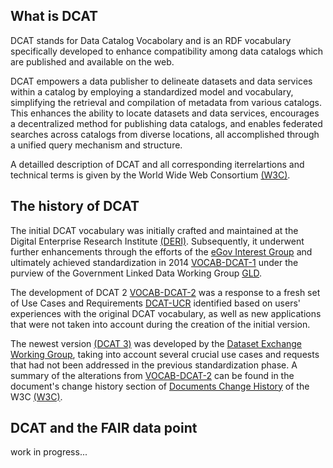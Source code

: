## What is DCAT

DCAT stands for Data Catalog Vocabolary and is an RDF vocabulary specifically developed to enhance compatibility among data catalogs which are published and available on the web.

DCAT empowers a data publisher to delineate datasets and data services within a catalog by employing a standardized model and vocabulary, simplifying the retrieval and compilation of metadata from various catalogs. 
This enhances the ability to locate datasets and data services, encourages a decentralized method for publishing data catalogs, and enables federated searches across catalogs from diverse locations, all accomplished through a unified query mechanism and structure.

A detailled description of DCAT and all corresponding iterrelartions and technical terms is given by the World Wide Web Consortium [(W3C)](https://www.w3.org).

## The history of DCAT

The initial DCAT vocabulary was initially crafted and maintained at the Digital Enterprise Research Institute [(DERI)](www.deri.ie).
Subsequently, it underwent further enhancements through the efforts of the [eGov Interest Group](https://www.w3.org/egov/) and ultimately achieved standardization in 2014 [VOCAB-DCAT-1]([https://www.w3.org/TR/vocab-dcat-2/](https://www.w3.org/TR/vocab-dcat-1/)) under the purview of the Government Linked Data Working Group [GLD](https://www.w3.org/2011/gld/wiki/Main_Page).

The development of DCAT 2 [VOCAB-DCAT-2](https://www.w3.org/TR/vocab-dcat-2/) was a response to a fresh set of Use Cases and Requirements [DCAT-UCR](https://www.w3.org/TR/dcat-ucr/) identified based on users' experiences with the original DCAT vocabulary, as well as new applications that were not taken into account during the creation of the initial version. 

The newest version [(DCAT 3)](https://www.w3.org/TR/vocab-dcat-3/) was developed by the [Dataset Exchange Working Group](https://www.w3.org/2017/dxwg/wiki/Main_Page), taking into account several crucial use cases and requests that had not been addressed in the previous standardization phase. 
A summary of the alterations from [VOCAB-DCAT-2](https://www.w3.org/TR/vocab-dcat-2/) can be found in the document's change history section of [Documents Change History](https://www.w3.org/TR/vocab-dcat-3/#changes) of the W3C [(W3C)](https://www.w3.org).


## DCAT and the FAIR data point

work in progress...
